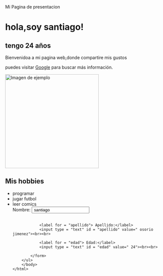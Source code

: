  <!DOCTYPE html>
<html>
<head>
    <titlle> Mi Pagina de presentacion </titlle>
    <head>
        <body>
            <h1>hola,soy santiago!</h1>
            <h2>tengo 24 años</h2>
            <p>Bienvenidoa a mi pagina web,donde compartire mis gustos </p>
            <p> puedes visitar <a href="https://www.google.com" target="_blank">Google</a> para buscar más información.</p>
            <img src="https://www.w3schools.com/html/img_girl.jpg" alt="Imagen de ejemplo" width="300">
            <h2>Mis hobbies</h2>
        <ul>
            <li>programar</li>
            <li>jugar futbol</li>
            <li>leer comics</li>
            <form>
                <label for = "nombre"> Nombre:</label>
                <input type = "text" id = "nombre" value=" santiago"><br><br>
                
                <label for = "apellido"> Apellido:</label>
                <input type = "text" id = "apellido" value=" osorio jimenez"><br><br>
                
                <label for = "edad"> Edad:</label>
                <input type = "text" id = "edad" value=" 24"><br><br>
                
            </form>
        </ul>
        </body>
    </html>
